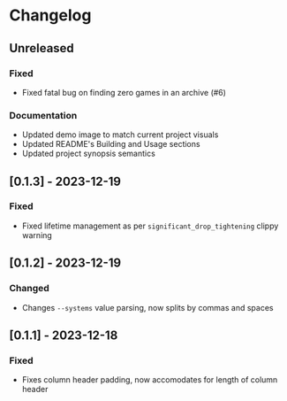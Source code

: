 # Changelog

## Unreleased

### Fixed

+ Fixed fatal bug on finding zero games in an archive (#6)

### Documentation

+ Updated demo image to match current project visuals
+ Updated README's Building and Usage sections
+ Updated project synopsis semantics

## [0.1.3] - 2023-12-19

### Fixed

+ Fixed lifetime management as per `significant_drop_tightening` clippy warning

## [0.1.2] - 2023-12-19

### Changed

+ Changes `--systems` value parsing, now splits by commas and spaces

## [0.1.1] - 2023-12-18

### Fixed

+ Fixes column header padding, now accomodates for length of column header
